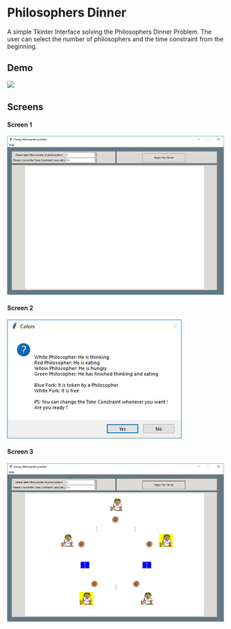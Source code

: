 # Philosophers Dinner
A simple Tkinter Interface solving the Philosophers Dinner Problem. The user can select the number of philosophers and the time constraint from the beginning.

## Demo
![](readme_src/demo.gif)


## Screens
#### Screen 1
![](readme_src/1.JPG)

#### Screen 2
![](readme_src/2.JPG)

#### Screen 3
![](readme_src/3.JPG)